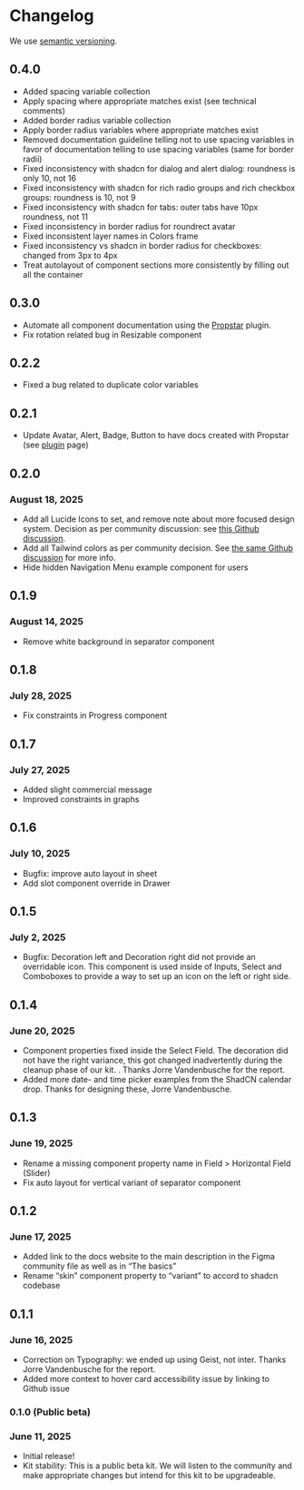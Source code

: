 # Changelog

We use [semantic versioning](https://semver.org/).

## 0.4.0

* Added spacing variable collection
* Apply spacing where appropriate matches exist (see technical comments)
* Added border radius variable collection
* Apply border radius variables where appropriate matches exist
* Removed documentation guideline telling not to use spacing variables in favor of documentation telling to use spacing variables (same for border radii)
* Fixed inconsistency with shadcn for dialog and alert dialog: roundness is only 10, not 16
* Fixed inconsistency with shadcn for rich radio groups and rich checkbox groups: roundness is 10, not 9
* Fixed inconsistency with shadcn for tabs: outer tabs have 10px roundness, not 11
* Fixed inconsistency in border radius for roundrect avatar
* Fixed inconsistent layer names in Colors frame
* Fixed inconsistency vs shadcn in border radius for checkboxes: changed from 3px to 4px
* Treat autolayout of component sections more consistently by filling out all the container

## 0.3.0

* Automate all component documentation using the [Propstar](https://www.figma.com/community/plugin/1116018586739867857/propstar) plugin.
* Fix rotation related bug in Resizable component 

## 0.2.2

* Fixed a bug related to duplicate color variables

## 0.2.1

* Update Avatar, Alert, Badge, Button to have docs created with Propstar (see [plugin](https://www.figma.com/community/plugin/1116018586739867857/propstar) page)

## 0.2.0

### August 18, 2025

* Add all Lucide Icons to set, and remove note about more focused design system. Decision as per community discussion: see [this Github discussion](https://github.com/Obra-Studio/shadcn-ui-kit/discussions/45).
* Add all Tailwind colors as per community decision. See [the same Github discussion](https://github.com/Obra-Studio/shadcn-ui-kit/discussions/45) for more info.
* Hide hidden Navigation Menu example component for users

## 0.1.9

### August 14, 2025

* Remove white background in separator component

## 0.1.8

### July 28, 2025

* Fix constraints in Progress component

## 0.1.7

### July 27, 2025

* Added slight commercial message
* Improved constraints in graphs

## 0.1.6

### July 10, 2025

* Bugfix: improve auto layout in sheet
* Add slot component override in Drawer

## 0.1.5

### July 2, 2025

* Bugfix: Decoration left and Decoration right did not provide an overridable icon. This component is used inside of Inputs, Select and Comboboxes to provide a way to set up an icon on the left or right side.

## 0.1.4

### June 20, 2025

* Component properties fixed inside the Select Field. The decoration did not have the right variance, this got changed inadvertently during the cleanup phase of our kit. . Thanks Jorre Vandenbusche for the report.
* Added more date- and time picker examples from the ShadCN calendar drop. Thanks for designing these, Jorre Vandenbusche.

## 0.1.3

### June 19, 2025

* Rename a missing component property name in Field > Horizontal Field (Slider)
* Fix auto layout for vertical variant of separator component

## 0.1.2

### June 17, 2025

- Added link to the docs website to the main description in the Figma community file as well as in “The basics”
- Rename “skin” component property to “variant” to accord to shadcn codebase

## 0.1.1

### June 16, 2025

- Correction on Typography: we ended up using Geist, not inter. Thanks Jorre Vandenbusche for the report.
- Added more context to hover card accessibility issue by linking to Github issue

### 0.1.0 (Public beta)

### June 11, 2025

- Initial release!
- Kit stability: This is a public beta kit. We will listen to the community and make appropriate changes but intend for this kit to be upgradeable.
